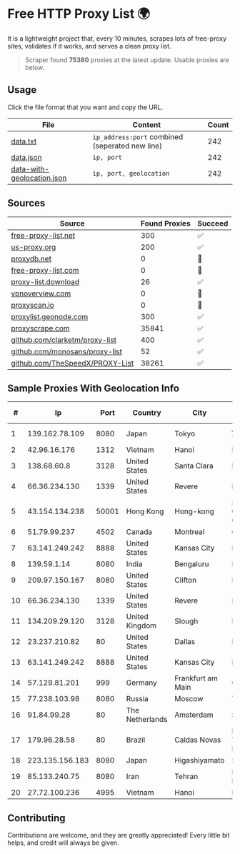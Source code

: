 
# Free HTTP Proxy List 🌍

It is a lightweight project that, every 10 minutes, scrapes lots of free-proxy sites, validates if it works, and serves a clean proxy list.


> Scraper found **75380** proxies at the latest update. Usable proxies are below.

## Usage

Click the file format that you want and copy the URL.


|File|Content|Count|
|----|-------|-----|
|[data.txt](https://raw.githubusercontent.com/themiralay/Proxy-List-World/master/data.txt)|`ip_address:port` combined (seperated new line)|242|
|[data.json](https://raw.githubusercontent.com/themiralay/Proxy-List-World/master/data.json)|`ip, port`|242|
|[data-with-geolocation.json](https://raw.githubusercontent.com/themiralay/Proxy-List-World/master/data-with-geolocation.json)|`ip, port, geolocation`|242|

## Sources

|Source|Found Proxies|Succeed|
|------|-------------|-------|
|[free-proxy-list.net](https://free-proxy-list.net)|300|✅|
|[us-proxy.org](https://www.us-proxy.org)|200|✅|
|[proxydb.net](http://proxydb.net)|0|🚫|
|[free-proxy-list.com](https://free-proxy-list.com/?page=&port=&type%5B%5D=http&type%5B%5D=https&up_time=0&search=Search)|0|🚫|
|[proxy-list.download](https://www.proxy-list.download/HTTP)|26|✅|
|[vpnoverview.com](https://vpnoverview.com/privacy/anonymous-browsing/free-proxy-servers)|0|🚫|
|[proxyscan.io](https://www.proxyscan.io)|0|🚫|
|[proxylist.geonode.com](https://proxylist.geonode.com/api/proxy-list?limit=300&page=1&sort_by=lastChecked&sort_type=desc&protocols=http,https)|300|✅|
|[proxyscrape.com](https://api.proxyscrape.com/v2/?request=displayproxies&protocol=http&timeout=10000&country=all&ssl=all&anonymity=all)|35841|✅|
|[github.com/clarketm/proxy-list](https://raw.githubusercontent.com/clarketm/proxy-list/master/proxy-list-raw.txt)|400|✅|
|[github.com/monosans/proxy-list](https://raw.githubusercontent.com/monosans/proxy-list/main/proxies/http.txt)|52|✅|
|[github.com/TheSpeedX/PROXY-List](https://raw.githubusercontent.com/TheSpeedX/PROXY-List/master/http.txt)|38261|✅|


## Sample Proxies With Geolocation Info

|#|Ip|Port|Country|City|Internet Service Provider|
|-|--|----|-------|----|-------------------------|
|1|139.162.78.109|8080|Japan|Tokyo|Akamai Technologies, Inc.|
|2|42.96.16.176|1312|Vietnam|Hanoi|HOALAC-VNNIC|
|3|138.68.60.8|3128|United States|Santa Clara|DigitalOcean, LLC|
|4|66.36.234.130|1339|United States|Revere|DediOutlet, LLC|
|5|43.154.134.238|50001|Hong Kong|Hong-kong|Shenzhen Tencent Computer Systems Company Limited|
|6|51.79.99.237|4502|Canada|Montreal|OVH SAS|
|7|63.141.249.242|8888|United States|Kansas City|Nocix, LLC|
|8|139.59.1.14|8080|India|Bengaluru|DIGITALOCEAN|
|9|209.97.150.167|8080|United States|Clifton|DigitalOcean, LLC|
|10|66.36.234.130|1339|United States|Revere|DediOutlet, LLC|
|11|134.209.29.120|3128|United Kingdom|Slough|DigitalOcean, LLC|
|12|23.237.210.82|80|United States|Dallas|FDCservers.net|
|13|63.141.249.242|8888|United States|Kansas City|Nocix, LLC|
|14|57.129.81.201|999|Germany|Frankfurt am Main|OVH SAS|
|15|77.238.103.98|8080|Russia|Moscow|Telecom-Birzha, LLC|
|16|91.84.99.28|80|The Netherlands|Amsterdam|Servers Tech Fzco|
|17|179.96.28.58|80|Brazil|Caldas Novas|Megatelecom Telecomunicacoes Ltda|
|18|223.135.156.183|8080|Japan|Higashiyamato|So-net Corporation|
|19|85.133.240.75|8080|Iran|Tehran|Respina Networks & Beyond PJSC|
|20|27.72.100.236|4995|Vietnam|Hanoi|Newass2011xDSLHN|



## Contributing

Contributions are welcome, and they are greatly appreciated! Every
little bit helps, and credit will always be given.


